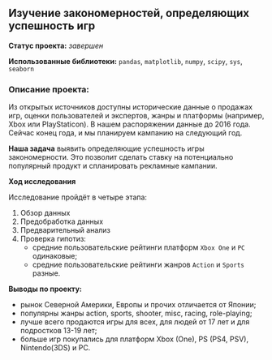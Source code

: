 ## Изучение закономерностей, определяющих успешность игр

**Статус проекта:** *завершен*

**Использованные библиотеки:** `pandas`, `matplotlib`, `numpy`, `scipy`, `sys`, `seaborn`

### Описание проекта:

Из открытых источников доступны исторические данные о продажах игр, оценки пользователей и экспертов, жанры и платформы (например, Xbox или PlayStaticon). В нашем распоряжении данные до 2016 года. Сейчас конец года, и мы планируем кампанию на следующий год. 

**Наша задача**
выявить определяющие успешность игры закономерности. Это позволит сделать ставку на потенциально популярный продукт и спланировать рекламные кампании.

**Ход исследования**

Исследование пройдёт в четыре этапа:
 1. Обзор данных
 2. Предобработка данных
 3. Предварительный анализ
 4. Проверка гипотиз:
     * средние пользовательские рейтинги платформ `Xbox One` и `PC` одинаковые;
     * средние пользовательские рейтинги жанров `Action` и `Sports` разные.

**Выводы по проекту:**
- рынок Северной Америки, Европы и прочих отличается от Японии;
- популярны жанры action, sports, shooter, misc, racing, role-playing;
- лучше всего продаются игры для всех, для людей от 17 лет и для подростков 13-19 лет;
- больше игр покупались для платформ Xbox (One), PS (PS4, PSV), Nintendo(3DS) и PC.
